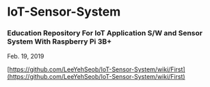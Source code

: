 # IoT-Sensor-System
<h3>Education Repository For IoT Application S/W and Sensor System With Raspberry Pi 3B+</h3>

Feb. 19, 2019

[https://github.com/LeeYehSeob/IoT-Sensor-System/wiki/First](https://github.com/LeeYehSeob/IoT-Sensor-System/wiki/First)
